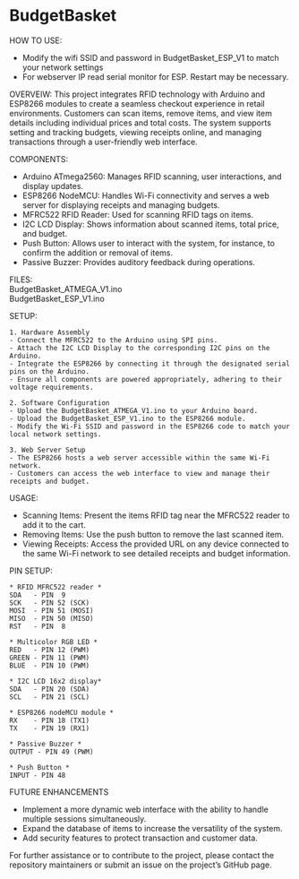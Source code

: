 # BudgetBasket
HOW TO USE:
- Modify the wifi SSID and password in BudgetBasket_ESP_V1 to match your network settings
- For webserver IP read serial monitor for ESP. Restart may be necessary.

OVERVEIW:
This project integrates RFID technology with Arduino and ESP8266 modules to create a seamless checkout experience in retail environments. Customers can scan items, remove items, and view item details including individual prices and total costs. The system supports setting and tracking budgets, viewing receipts online, and managing transactions through a user-friendly web interface.

COMPONENTS:
- Arduino ATmega2560: Manages RFID scanning, user interactions, and display updates.
- ESP8266 NodeMCU: Handles Wi-Fi connectivity and serves a web server for displaying receipts and managing budgets.
- MFRC522 RFID Reader: Used for scanning RFID tags on items.
- I2C LCD Display: Shows information about scanned items, total price, and budget.
- Push Button: Allows user to interact with the system, for instance, to confirm the addition or removal of items.
- Passive Buzzer: Provides auditory feedback during operations.

FILES:
<br>BudgetBasket_ATMEGA_V1.ino
<br>BudgetBasket_ESP_V1.ino

SETUP:

	1. Hardware Assembly
	- Connect the MFRC522 to the Arduino using SPI pins.
	- Attach the I2C LCD Display to the corresponding I2C pins on the Arduino.
	- Integrate the ESP8266 by connecting it through the designated serial pins on the Arduino.
	- Ensure all components are powered appropriately, adhering to their voltage requirements.
 
	2. Software Configuration
	- Upload the BudgetBasket_ATMEGA_V1.ino to your Arduino board.
	- Upload the BudgetBasket_ESP_V1.ino to the ESP8266 module.
	- Modify the Wi-Fi SSID and password in the ESP8266 code to match your local network settings.

	3. Web Server Setup
	- The ESP8266 hosts a web server accessible within the same Wi-Fi network.
	- Customers can access the web interface to view and manage their receipts and budget.

USAGE:
- Scanning Items: Present the items RFID tag near the MFRC522 reader to add it to the cart.
- Removing Items: Use the push button to remove the last scanned item.
- Viewing Receipts: Access the provided URL on any device connected to the same Wi-Fi network to see detailed receipts and budget information.

PIN SETUP:
	
 	* RFID MFRC522 reader *
  	SDA   - PIN  9
   	SCK   - PIN 52 (SCK)
    MOSI  - PIN 51 (MOSI)
    MISO  - PIN 50 (MISO)
    RST   - PIN  8
    
    * Multicolor RGB LED *
    RED   - PIN 12 (PWM)
    GREEN - PIN 11 (PWM)
    BLUE  - PIN 10 (PWM)
   	
    * I2C LCD 16x2 display*
    SDA   - PIN 20 (SDA)
    SCL   - PIN 21 (SCL)
    
    * ESP8266 nodeMCU module *
    RX    - PIN 18 (TX1)
    TX    - PIN 19 (RX1)
    
    * Passive Buzzer *
    OUTPUT - PIN 49 (PWM)
    
    * Push Button *
    INPUT - PIN 48

FUTURE ENHANCEMENTS
- Implement a more dynamic web interface with the ability to handle multiple sessions simultaneously.
- Expand the database of items to increase the versatility of the system.
- Add security features to protect transaction and customer data.

For further assistance or to contribute to the project, please contact the repository maintainers or submit an issue on the project’s GitHub page.
